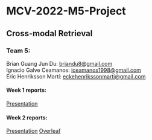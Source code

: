 # MCV-2022-M5-Project  
 
## Cross-modal Retrieval  

### Team 5:  
 Brian Guang Jun Du: briandu8@gmail.com  
 Ignacio Galve Ceamanos: iceamanos1998@gmail.com  
 Eric Henriksson Martí: eckehenrikssonmarti@gmail.com  
 
#### Week 1 reports:  
 [Presentation](https://docs.google.com/presentation/d/1g0QS--JgpUTKiLuonVXe-_5SuHnc0xDUQbdDl8pu0Mo/edit?usp=sharing)
 
#### Week 2 reports:  
 [Presentation](https://docs.google.com/presentation/d/1DyZUGjAhFSSLnm3dqBWGfgkCuweBihSstr5ltfYIE08/edit?usp=sharing)
 [Overleaf](https://www.overleaf.com/read/xynmnjqgzppx)
